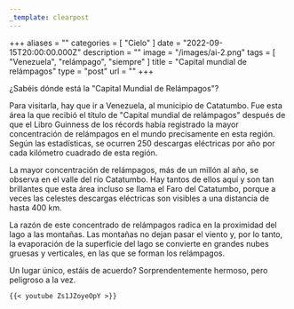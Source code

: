 ```yaml
---
_template: clearpost
---
```



+++
aliases = ""
categories = [ "Cielo" ]
date = "2022-09-15T20:00:00.000Z"
description = ""
image = "/images/ai-2.png"
tags = [ "Venezuela", "relámpago", "siempre" ]
title = "Capital mundial de relámpagos"
type = "post"
url = ""
+++


¿Sabéis dónde está la "Capital Mundial de Relámpagos"?  
  
Para visitarla, hay que ir a Venezuela, al municipio de Catatumbo. Fue esta área la que recibió el título de "Capital mundial de relámpagos" después de que el Libro Guinness de los récords había registrado la mayor concentración de relámpagos en el mundo precisamente en esta región. Según las estadísticas, se ocurren 250 descargas eléctricas por año por cada kilómetro cuadrado de esta región.  
  
La mayor concentración de relámpagos, más de un millón al año, se observa en el valle del río Catatumbo. Hay tantos de ellos aquí y son tan brillantes que esta área incluso se llama el Faro del Catatumbo, porque a veces las celestes descargas eléctricas son visibles a una distancia de hasta 400 km.  
  
La razón de este concentrado de relámpagos radica en la proximidad del lago a las montañas. Las montañas no dejan pasar el viento y, por lo tanto, la evaporación de la superficie del lago se convierte en grandes nubes gruesas y verticales, en las que se forman los relámpagos.  
  
Un lugar único, estáis de acuerdo? Sorprendentemente hermoso, pero peligroso a la vez.

    {{< youtube Zs1JZoyeOpY >}}
